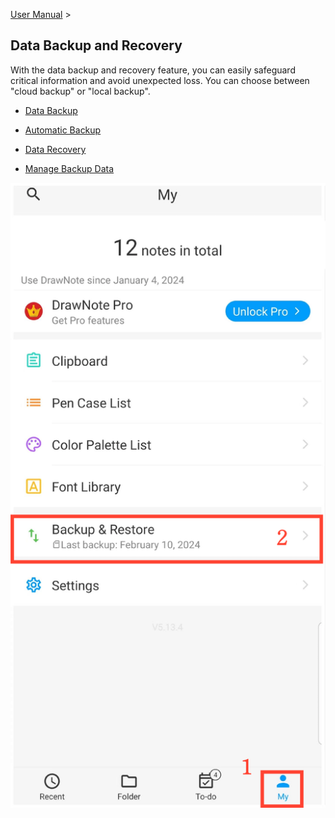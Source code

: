 [User Manual](/dragonnest/drawnote/manual/en) >

Data Backup and Recovery
---

With the data backup and recovery feature, you can easily safeguard critical information and avoid unexpected loss.
You can choose between "cloud backup" or "local backup".
- [Data Backup](data_backup.md)

- [Automatic Backup](automatic_backup.md)

- [Data Recovery](data_recovery.md)

- [Manage Backup Data](manage_backup_data.md)

![Entrance](imgs/entrance1.png)
